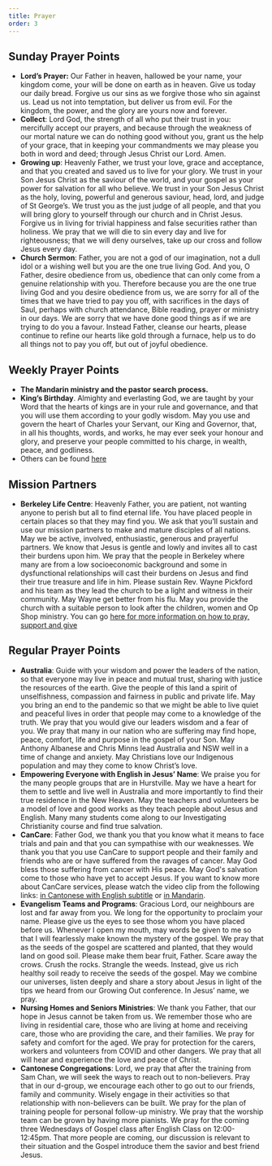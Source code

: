 ```yaml
---
title: Prayer
order: 3
---
```


## Sunday Prayer Points

- **Lord’s Prayer:** Our Father in heaven, hallowed be your name, your kingdom come, your will be done on earth as in heaven. Give us today our daily bread. Forgive us our sins as we forgive those who sin against us. Lead us not into temptation, but deliver us from evil. For the kingdom, the power, and the glory are yours now and forever.
- **Collect**: Lord God, the strength of all who put their trust in you: mercifully accept our prayers, and because through the weakness of our mortal nature we can do nothing good without you, grant us the help of your grace, that in keeping your commandments we may please you both in word and deed; through Jesus Christ our Lord. Amen.
- **Growing up**: Heavenly Father, we trust your love, grace and acceptance, and that you created and saved us to live for your glory. We trust in your Son Jesus Christ as the saviour of the world, and your gospel as your power for salvation for all who believe. We trust in your Son Jesus Christ as the holy, loving, powerful and generous saviour, head, lord, and judge of St George’s. We trust you as the just judge of all people, and that you will bring glory to yourself through our church and in Christ Jesus. Forgive us in living for trivial happiness and false securities rather than holiness. We pray that we will die to sin every day and live for righteousness; that we will deny ourselves, take up our cross and follow Jesus every day. 
- **Church Sermon**: Father, you are not a god of our imagination, not a dull idol or a wishing well but you are the one true living God. And you, O Father, desire obedience from us, obedience that can only come from a genuine relationship with you. Therefore because you are the one true living God and you desire obedience from us, we are sorry for all of the times that we have tried to pay you off, with sacrifices in the days of Saul, perhaps with church attendance, Bible reading, prayer or ministry in our days. We are sorry that we have done good things as if we are trying to do you a favour. Instead Father, cleanse our hearts, please continue to refine our hearts like gold through a furnace, help us to do all things not to pay you off, but out of joyful obedience. 


## Weekly Prayer Points
- **The Mandarin ministry and the pastor search process.**  
- **King’s Birthday**. Almighty and everlasting God, we are taught by your Word that the hearts of kings are in your rule and governance, and that you will use them according to your godly wisdom. May you use and govern the heart of Charles your Servant, our King and Governor, that, in all his thoughts, words, and works, he may ever seek your honour and glory, and preserve your people committed to his charge, in wealth, peace, and godliness. 
- Others can be found [here](https://stgeorgeshurstville.org.au/prayer)

## Mission Partners
- **Berkeley Life Centre**: Heavenly Father, you are patient, not wanting anyone to perish but all to find eternal life. You have placed people in certain places so that they may find you. We ask that you’ll sustain and use our mission partners to make and mature disciples of all nations. May we be active, involved, enthusiastic, generous and prayerful partners. We know that Jesus is gentle and lowly and invites all to cast their burdens upon him. We pray that the people in Berkeley where many are from a low socioeconomic background and some in dysfunctional relationships will cast their burdens on Jesus and find their true treasure and life in him. Please sustain Rev. Wayne Pickford and his team as they lead the church to be a light and witness in their community. May Wayne get better from his flu. May you provide the church with a suitable person to look after the children, women and Op Shop ministry. 
You can go [here for more information on how to pray, support and give](https://stgeorgeshurstville.org.au/mission-partners)




## Regular Prayer Points
- **Australia**: Guide with your wisdom and power the leaders of the nation, so that everyone may live in peace and mutual trust, sharing with justice the resources of the earth. Give the people of this land a spirit of unselfishness, compassion and fairness in public and private life. May you bring an end to the pandemic so that we might be able to live quiet and peaceful lives in order that people may come to a knowledge of the truth. We pray that you would give our leaders wisdom and a fear of you. We pray that many in our nation who are suffering may find hope, peace, comfort, life and purpose in the gospel of your Son. May Anthony Albanese and Chris Minns lead Australia and NSW well in a time of change and anxiety. May Christians love our Indigenous population and may they come to know Christ’s love. 
- **Empowering Everyone with English in Jesus’ Name**: We praise you for the many people groups that are in Hurstville. May we have a heart for them to settle and live well in Australia and more importantly to find their true residence in the New Heaven. May the teachers and volunteers be a model of love and good works as they teach people about Jesus and English. Many many students come along to our Investigating Christianity course and find true salvation.  
- **CanCare**: Father God, we thank you that you know what it means to face trials and pain and that you can sympathise with our weaknesses. We thank you that you use CanCare to support people and their family and friends who are or have suffered from the ravages of cancer. May God bless those suffering from cancer with His peace. May God's salvation come to those who have yet to accept Jesus. If you want to know more about CanCare services, please watch the video clip from the following links: [in Cantonese with English subtitle](https://youtu.be/UFue6TYMEQA) or [in Mandarin](https://youtu.be/RrEQJKZvvs0). 
- **Evangelism Teams and Programs**: Gracious Lord, our neighbours are lost and far away from you. We long for the opportunity to proclaim your name. Please give us the eyes to see those whom you have placed before us. Whenever I open my mouth, may words be given to me so that I will fearlessly make known the mystery of the gospel. We pray that as the seeds of the gospel are scattered and planted, that they would land on good soil. Please make them bear fruit, Father. Scare away the crows. Crush the rocks. Strangle the weeds. Instead, give us rich healthy soil ready to receive the seeds of the gospel. May we combine our universes, listen deeply and share a story about Jesus in light of the tips we heard from our Growing Out conference. In Jesus’ name, we pray. 
- **Nursing Homes and Seniors Ministries**: We thank you Father, that our hope in Jesus cannot be taken from us. We remember those who are living in residential care, those who are living at home and receiving care, those who are providing the care, and their families. We pray for safety and comfort for the aged. We pray for protection for the carers, workers and volunteers from COVID and other dangers. We pray that all will hear and experience the love and peace of Christ. 
- **Cantonese Congregations**: Lord, we pray that after the training from Sam Chan, we will seek the ways to reach out to non-believers. Pray that in our d-group, we encourage each other to go out to our friends, family and community. Wisely engage in their activities so that relationship with non-believers can be built. We pray for the plan of training people for personal follow-up ministry. We pray that the worship team can be grown by having more pianists.  We pray for the coming three Wednesdays of Gospel class after English Class on 12:00-12:45pm. That more people are coming, our discussion is relevant to their situation and the Gospel introduce them the savior and best friend Jesus. 

